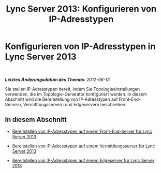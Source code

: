 ﻿---
title: 'Lync Server 2013: Konfigurieren von IP-Adresstypen'
TOCTitle: Konfigurieren von IP-Adresstypen
ms:assetid: 17e756c0-6652-4cd5-b185-4b25929e3a42
ms:mtpsurl: https://technet.microsoft.com/de-de/library/JJ204710(v=OCS.15)
ms:contentKeyID: 49293309
ms.date: 05/19/2016
mtps_version: v=OCS.15
ms.translationtype: HT
---

# Konfigurieren von IP-Adresstypen in Lync Server 2013

 

_**Letztes Änderungsdatum des Themas:** 2012-06-13_

Sie stellen IP-Adresstypen bereit, indem Sie Topologieeinstellungen verwenden, die im Topologie-Generator konfiguriert werden. In diesem Abschnitt wird die Bereitstellung von IP-Adresstypen auf Front-End-Servern, Vermittlungsservern und Edgeservern beschrieben.

## In diesem Abschnitt

  - [Bereitstellen von IP-Adresstypen auf einem Front-End-Server für Lync Server 2013](lync-server-2013-deploy-ip-address-types-on-a-front-end-server.md)

  - [Bereitstellen von IP-Adresstypen auf einem Vermittlungsserver für Lync Server 2013](lync-server-2013-deploy-ip-address-types-on-a-mediation-server.md)

  - [Bereitstellen von IP-Adresstypen auf einem Edgeserver für Lync Server 2013](lync-server-2013-deploy-ip-address-types-on-an-edge-server.md)

